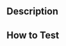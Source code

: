 ## Description <!-- (Remove this section if there is nothing to comment on.) -->

<!-- Leave here some comment if you'd like -->

## How to Test <!-- (Remove this section if it is not applicable.) -->

<!-- Tests description or steps -->
